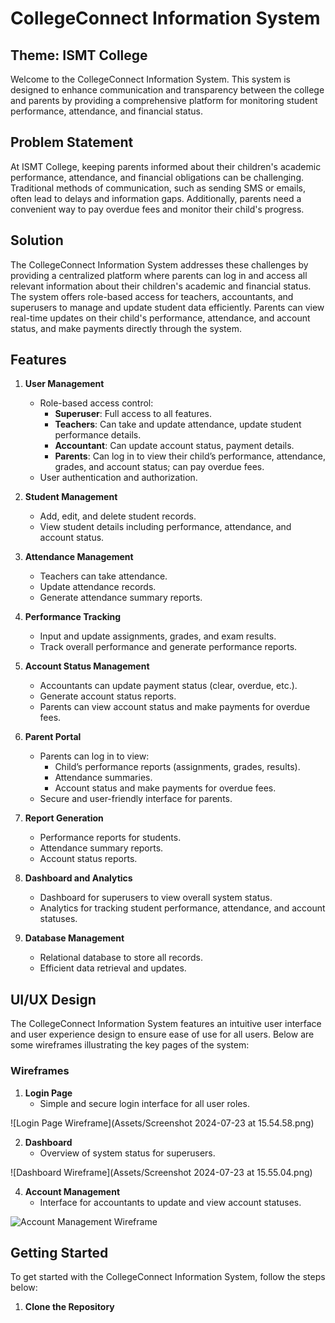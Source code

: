 # CollegeConnect Information System

## Theme: ISMT College

Welcome to the CollegeConnect Information System. This system is designed to enhance communication and transparency between the college and parents by providing a comprehensive platform for monitoring student performance, attendance, and financial status.

## Problem Statement

At ISMT College, keeping parents informed about their children's academic performance, attendance, and financial obligations can be challenging. Traditional methods of communication, such as sending SMS or emails, often lead to delays and information gaps. Additionally, parents need a convenient way to pay overdue fees and monitor their child's progress.

## Solution

The CollegeConnect Information System addresses these challenges by providing a centralized platform where parents can log in and access all relevant information about their children's academic and financial status. The system offers role-based access for teachers, accountants, and superusers to manage and update student data efficiently. Parents can view real-time updates on their child's performance, attendance, and account status, and make payments directly through the system.

## Features

1. **User Management**

   - Role-based access control:
     - **Superuser**: Full access to all features.
     - **Teachers**: Can take and update attendance, update student performance details.
     - **Accountant**: Can update account status, payment details.
     - **Parents**: Can log in to view their child’s performance, attendance, grades, and account status; can pay overdue fees.
   - User authentication and authorization.

2. **Student Management**

   - Add, edit, and delete student records.
   - View student details including performance, attendance, and account status.

3. **Attendance Management**

   - Teachers can take attendance.
   - Update attendance records.
   - Generate attendance summary reports.

4. **Performance Tracking**

   - Input and update assignments, grades, and exam results.
   - Track overall performance and generate performance reports.

5. **Account Status Management**

   - Accountants can update payment status (clear, overdue, etc.).
   - Generate account status reports.
   - Parents can view account status and make payments for overdue fees.

6. **Parent Portal**

   - Parents can log in to view:
     - Child’s performance reports (assignments, grades, results).
     - Attendance summaries.
     - Account status and make payments for overdue fees.
   - Secure and user-friendly interface for parents.

7. **Report Generation**

   - Performance reports for students.
   - Attendance summary reports.
   - Account status reports.

8. **Dashboard and Analytics**

   - Dashboard for superusers to view overall system status.
   - Analytics for tracking student performance, attendance, and account statuses.

9. **Database Management**

   - Relational database to store all records.
   - Efficient data retrieval and updates.

## UI/UX Design

The CollegeConnect Information System features an intuitive user interface and user experience design to ensure ease of use for all users. Below are some wireframes illustrating the key pages of the system:

### Wireframes

1. **Login Page**
   - Simple and secure login interface for all user roles.

![Login Page Wireframe](Assets/Screenshot 2024-07-23 at 15.54.58.png)

2. **Dashboard**
   - Overview of system status for superusers.

![Dashboard Wireframe](Assets/Screenshot 2024-07-23 at 15.55.04.png)

<!-- 3. **Parent Portal**
   - Comprehensive view of child’s performance, attendance, and account status. -->

<!-- ![Parent Portal Wireframe](assets/parent_portal_wireframe.png) -->

<!-- 4. **Attendance Management**
   - Interface for teachers to take and update attendance.

![Attendance Management Wireframe](path/to/attendance_management_wireframe.png)

5. **Performance Tracking**
   - Interface for updating and viewing student performance.

![Performance Tracking Wireframe](path/to/performance_tracking_wireframe.png) -->

4. **Account Management**
   - Interface for accountants to update and view account statuses.

![Account Management Wireframe](Assets/account_management_wireframe.png)

## Getting Started

To get started with the CollegeConnect Information System, follow the steps below:

1. **Clone the Repository**
